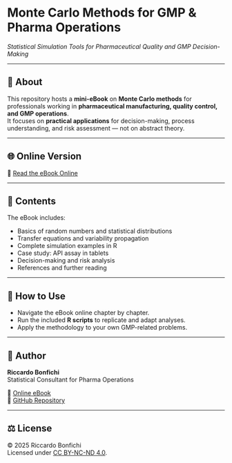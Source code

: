 # Monte Carlo Methods for GMP & Pharma Operations
_Statistical Simulation Tools for Pharmaceutical Quality and GMP Decision-Making_

---

## 📖 About
This repository hosts a **mini-eBook** on **Monte Carlo methods** for professionals working in **pharmaceutical manufacturing, quality control, and GMP operations**.  
It focuses on **practical applications** for decision-making, process understanding, and risk assessment — not on abstract theory.  

---

## 🌐 Online Version
📌 [Read the eBook Online](https://rbonfichi.github.io/monte-carlo-gmp-pharma/)  

---

## 📑 Contents
The eBook includes:  
- Basics of random numbers and statistical distributions  
- Transfer equations and variability propagation  
- Complete simulation examples in R  
- Case study: API assay in tablets  
- Decision-making and risk analysis  
- References and further reading  

---

## 🚀 How to Use
- Navigate the eBook online chapter by chapter.  
- Run the included **R scripts** to replicate and adapt analyses.  
- Apply the methodology to your own GMP-related problems.  

---

## 👤 Author
**Riccardo Bonfichi**  
Statistical Consultant for Pharma Operations  

📌 [Online eBook](https://rbonfichi.github.io/monte-carlo-gmp-pharma/)  
📌 [GitHub Repository](https://github.com/rbonfichi/monte-carlo-gmp-pharma)  

---

## ⚖️ License
© 2025 Riccardo Bonfichi  
Licensed under [CC BY-NC-ND 4.0](https://creativecommons.org/licenses/by-nc-nd/4.0/).
